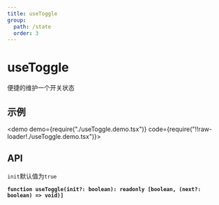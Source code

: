 ```yaml
---
title: useToggle
group:
  path: /state
  order: 3
---
```


# useToggle

便捷的维护一个开关状态

## 示例

<demo demo={require("./useToggle.demo.tsx")} code={require("!!raw-loader!./useToggle.demo.tsx")}></demo>

## API

`init`默认值为`true`

**`function useToggle(init?: boolean): readonly [boolean, (next?: boolean) => void)]`**
